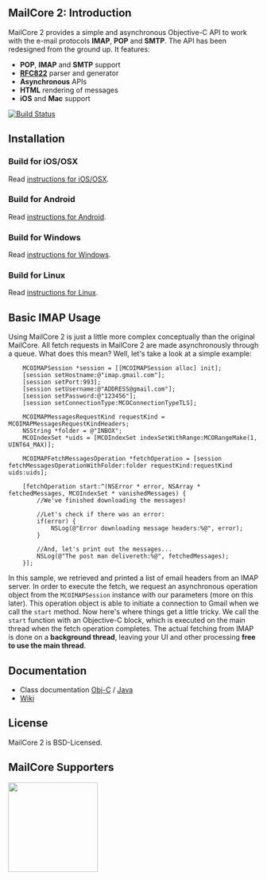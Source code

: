 ## MailCore 2: Introduction ##

MailCore 2 provides a simple and asynchronous Objective-C API to work with the e-mail protocols **IMAP**, **POP** and **SMTP**. The API has been redesigned from the ground up.  It features:

- **POP**, **IMAP** and **SMTP** support
- **[RFC822](http://www.ietf.org/rfc/rfc0822.txt)** parser and generator
- **Asynchronous** APIs
- **HTML** rendering of messages
- **iOS** and **Mac** support

[![Build Status](https://travis-ci.org/MailCore/mailcore2.png?branch=master)](https://travis-ci.org/MailCore/mailcore2)


## Installation ##

### Build for iOS/OSX ###

Read [instructions for iOS/OSX](https://github.com/MailCore/mailcore2/blob/master/build-mac/README.md).

### Build for Android ###

Read [instructions for Android](https://github.com/MailCore/mailcore2/blob/master/build-android/README.md).

### Build for Windows ###

Read [instructions for Windows](https://github.com/MailCore/mailcore2/blob/master/build-windows/README.md).

### Build for Linux ###

Read [instructions for Linux](https://github.com/MailCore/mailcore2/blob/master/build-linux/README.md).

## Basic IMAP Usage ##

Using MailCore 2 is just a little more complex conceptually than the original MailCore.  All fetch requests in MailCore 2 are made asynchronously through a queue.  What does this mean?  Well, let's take a look at a simple example:

```objc
    MCOIMAPSession *session = [[MCOIMAPSession alloc] init];
    [session setHostname:@"imap.gmail.com"];
    [session setPort:993];
    [session setUsername:@"ADDRESS@gmail.com"];
    [session setPassword:@"123456"];
    [session setConnectionType:MCOConnectionTypeTLS];

    MCOIMAPMessagesRequestKind requestKind = MCOIMAPMessagesRequestKindHeaders;
    NSString *folder = @"INBOX";
    MCOIndexSet *uids = [MCOIndexSet indexSetWithRange:MCORangeMake(1, UINT64_MAX)];

    MCOIMAPFetchMessagesOperation *fetchOperation = [session fetchMessagesOperationWithFolder:folder requestKind:requestKind uids:uids];

    [fetchOperation start:^(NSError * error, NSArray * fetchedMessages, MCOIndexSet * vanishedMessages) {
        //We've finished downloading the messages!

        //Let's check if there was an error:
        if(error) {
            NSLog(@"Error downloading message headers:%@", error);
        }

        //And, let's print out the messages...
        NSLog(@"The post man delivereth:%@", fetchedMessages);
    }];
```

In this sample, we retrieved and printed a list of email headers from an IMAP server.  In order to execute the fetch, we request an asynchronous operation object from the `MCOIMAPSession` instance with our parameters (more on this later).  This operation object is able to initiate a connection to Gmail when we call the `start` method.  Now here's where things get a little tricky.  We call the `start` function with an Objective-C block, which is executed on the main thread when the fetch operation completes.  The actual fetching from IMAP is done on a **background thread**, leaving your UI and other processing **free to use the main thread**.

## Documentation ##

* Class documentation [Obj-C](http://libmailcore.com/api/objc/index.html) / [Java](http://libmailcore.com/api/java/index.html)
* [Wiki](https://github.com/MailCore/mailcore2/wiki)

## License ##

MailCore 2 is BSD-Licensed.

## MailCore Supporters ##

[<img src="https://triage.cc/triage-badge.png" width="180">](https://triage.cc?ref=mailcore)
